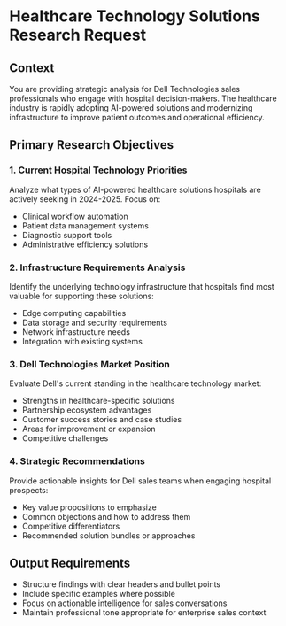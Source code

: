 # Healthcare Technology Solutions Research Request

## Context
You are providing strategic analysis for Dell Technologies sales professionals who engage with hospital decision-makers. The healthcare industry is rapidly adopting AI-powered solutions and modernizing infrastructure to improve patient outcomes and operational efficiency.

## Primary Research Objectives

### 1. Current Hospital Technology Priorities
Analyze what types of AI-powered healthcare solutions hospitals are actively seeking in 2024-2025. Focus on:
- Clinical workflow automation
- Patient data management systems
- Diagnostic support tools
- Administrative efficiency solutions

### 2. Infrastructure Requirements Analysis
Identify the underlying technology infrastructure that hospitals find most valuable for supporting these solutions:
- Edge computing capabilities
- Data storage and security requirements
- Network infrastructure needs
- Integration with existing systems

### 3. Dell Technologies Market Position
Evaluate Dell's current standing in the healthcare technology market:
- Strengths in healthcare-specific solutions
- Partnership ecosystem advantages
- Customer success stories and case studies
- Areas for improvement or expansion
- Competitive challenges

### 4. Strategic Recommendations
Provide actionable insights for Dell sales teams when engaging hospital prospects:
- Key value propositions to emphasize
- Common objections and how to address them
- Competitive differentiators
- Recommended solution bundles or approaches

## Output Requirements
- Structure findings with clear headers and bullet points
- Include specific examples where possible
- Focus on actionable intelligence for sales conversations
- Maintain professional tone appropriate for enterprise sales context